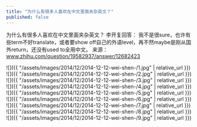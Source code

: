 ```yaml
---
title: "为什么有很多人喜欢在中文里面夹杂英文？"
published: false
---
```

为什么有很多人喜欢在中文里面夹杂英文？
李开复回答：
我不是很sure，也许有些term不好translate，或者要show off自己的外语level，再不然maybe是刚从国外return，还没有used to全用中文。
来源：www.zhihu.com/question/19582937/answer/12682423



![]({{ "/assets/images/2014/12/2014-12-12-wei-shen-/1.jpg" | relative_url }})
![]({{ "/assets/images/2014/12/2014-12-12-wei-shen-/2.jpg" | relative_url }})
![]({{ "/assets/images/2014/12/2014-12-12-wei-shen-/3.jpg" | relative_url }})
![]({{ "/assets/images/2014/12/2014-12-12-wei-shen-/4.jpg" | relative_url }})
![]({{ "/assets/images/2014/12/2014-12-12-wei-shen-/5.jpg" | relative_url }})
![]({{ "/assets/images/2014/12/2014-12-12-wei-shen-/6.jpg" | relative_url }})
![]({{ "/assets/images/2014/12/2014-12-12-wei-shen-/7.jpg" | relative_url }})
![]({{ "/assets/images/2014/12/2014-12-12-wei-shen-/8.jpg" | relative_url }})
![]({{ "/assets/images/2014/12/2014-12-12-wei-shen-/9.jpg" | relative_url }})
